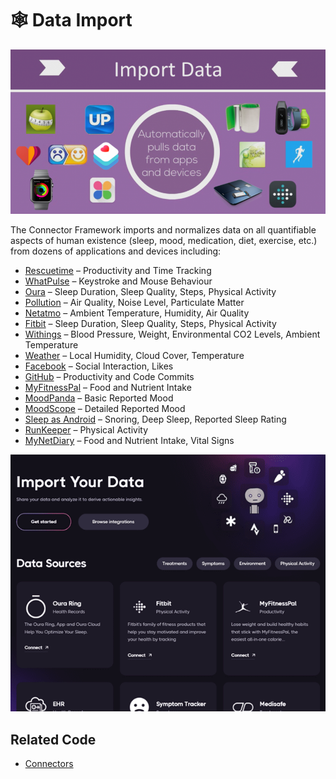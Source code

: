 # 🕸 Data Import

![import-data-connectors-mhealth-integrations.png](import-data-connectors-mhealth-integrations.png)

The Connector Framework imports and normalizes data on all quantifiable aspects of human existence (sleep, mood, medication, diet, exercise, etc.) from dozens of applications and devices including:

- [Rescuetime](../../../apps/dfda-1/app/DataSources/Connectors/RescueTimeConnector.php) – Productivity and Time Tracking
- [WhatPulse](../../../apps/dfda-1/app/DataSources/Connectors/WhatPulseConnector.php) – Keystroke and Mouse Behaviour
- [Oura](../../../apps/dfda-1/app/DataSources/Connectors/OuraConnector.php) – Sleep Duration, Sleep Quality, Steps, Physical Activity
- [Pollution](../../../apps/dfda-1/app/DataSources/Connectors/WeatherConnector.php) – Air Quality, Noise Level, Particulate Matter
- [Netatmo](../../../apps/dfda-1/app/DataSources/Connectors/NetatmoConnector.php) – Ambient Temperature, Humidity, Air Quality
- [Fitbit](../../../apps/dfda-1/app/DataSources/Connectors/FitbitConnector.php) – Sleep Duration, Sleep Quality, Steps, Physical Activity
- [Withings](../../../apps/dfda-1/app/DataSources/Connectors/WithingsConnector.php) – Blood Pressure, Weight, Environmental CO2 Levels, Ambient Temperature
- [Weather](../../../apps/dfda-1/app/DataSources/Connectors/WeatherConnector.php) – Local Humidity, Cloud Cover, Temperature
- [Facebook](../../../apps/dfda-1/app/DataSources/Connectors/FacebookConnector.php) – Social Interaction, Likes
- [GitHub](../../../apps/dfda-1/app/DataSources/Connectors/GithubConnector.php) – Productivity and Code Commits
- [MyFitnessPal](../../../apps/dfda-1/app/DataSources/Connectors/MyFitnessPalConnector.php) – Food and Nutrient Intake
- [MoodPanda](../../../apps/dfda-1/app/DataSources/Connectors/MoodPandaConnector.php) – Basic Reported Mood
- [MoodScope](../../../apps/dfda-1/app/DataSources/Connectors/MoodscopeConnector.php) – Detailed Reported Mood
- [Sleep as Android](../../../apps/dfda-1/app/DataSources/Connectors/SleepAsAndroidConnector.php) – Snoring, Deep Sleep, Reported Sleep Rating
- [RunKeeper](../../../apps/dfda-1/app/DataSources/Connectors/RunKeeperConnector.php) – Physical Activity
- [MyNetDiary](../../../apps/dfda-1/app/DataSources/Connectors/MyNetDiaryConnector.php) – Food and Nutrient Intake, Vital Signs


![integrations-screenshot.png](integrations-screenshot.png)

## Related Code
- [Connectors](../../../apps/dfda-1/app/DataSources/Connectors)
